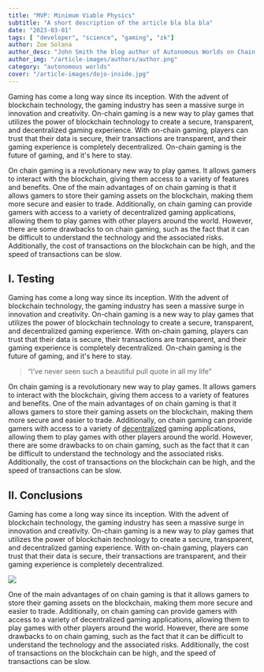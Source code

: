 ```yaml
---
title: "MVP: Minimum Viable Physics"
subtitle: "A short description of the article bla bla bla"
date: "2023-03-01"
tags: [ "developer", "science", "gaming", "zk"]
author: Zoe Solana
author_desc: "John Smith the blog author of Autonomous Worlds on Chain Gaming. With a passion for blockchain technology..."
author_img: "/article-images/authors/author.png"
category: "autonomous worlds"
cover: "/article-images/dojo-inside.jpg"
---
```


Gaming has come a long way since its inception. With the advent of blockchain technology, the gaming industry has seen a massive surge in innovation and creativity. On-chain gaming is a new way to play games that utilizes the power of blockchain technology to create a secure, transparent, and decentralized gaming experience. With on-chain gaming, players can trust that their data is secure, their transactions are transparent, and their gaming experience is completely decentralized. On-chain gaming is the future of gaming, and it's here to stay.

On chain gaming is a revolutionary new way to play games. It allows gamers to interact with the blockchain, giving them access to a variety of features and benefits. One of the main advantages of on chain gaming is that it allows gamers to store their gaming assets on the blockchain, making them more secure and easier to trade. Additionally, on chain gaming can provide gamers with access to a variety of decentralized gaming applications, allowing them to play games with other players around the world. However, there are some drawbacks to on chain gaming, such as the fact that it can be difficult to understand the technology and the associated risks. Additionally, the cost of transactions on the blockchain can be high, and the speed of transactions can be slow.

## I. Testing

Gaming has come a long way since its inception. With the advent of blockchain technology, the gaming industry has seen a massive surge in innovation and creativity. On-chain gaming is a new way to play games that utilizes the power of blockchain technology to create a secure, transparent, and decentralized gaming experience. With on-chain gaming, players can trust that their data is secure, their transactions are transparent, and their gaming experience is completely decentralized. On-chain gaming is the future of gaming, and it's here to stay.

> “I’ve never seen such a beautiful pull quote in all my life”

On chain gaming is a revolutionary new way to play games. It allows gamers to interact with the blockchain, giving them access to a variety of features and benefits. One of the main advantages of on chain gaming is that it allows gamers to store their gaming assets on the blockchain, making them more secure and easier to trade. Additionally, on chain gaming can provide gamers with access to a variety of [decentralized](https://www.google.com)  gaming applications, allowing them to play games with other players around the world. However, there are some drawbacks to on chain gaming, such as the fact that it can be difficult to understand the technology and the associated risks. Additionally, the cost of transactions on the blockchain can be high, and the speed of transactions can be slow.

## II. Conclusions

Gaming has come a long way since its inception. With the advent of blockchain technology, the gaming industry has seen a massive surge in innovation and creativity. On-chain gaming is a new way to play games that utilizes the power of blockchain technology to create a secure, transparent, and decentralized gaming experience. With on-chain gaming, players can trust that their data is secure, their transactions are transparent, and their gaming experience is completely decentralized.

<img src="/article-images/abstract.png" />

One of the main advantages of on chain gaming is that it allows gamers to store their gaming assets on the blockchain, making them more secure and easier to trade. Additionally, on chain gaming can provide gamers with access to a variety of decentralized gaming applications, allowing them to play games with other players around the world. However, there are some drawbacks to on chain gaming, such as the fact that it can be difficult to understand the technology and the associated risks. Additionally, the cost of transactions on the blockchain can be high, and the speed of transactions can be slow.
